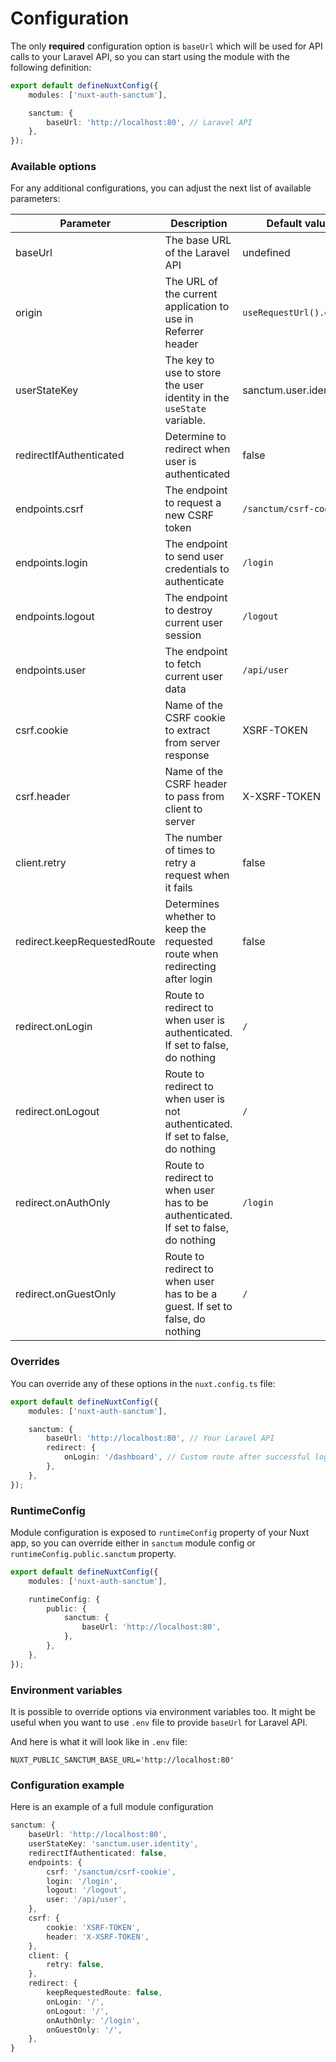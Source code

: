 # Configuration

The only **required** configuration option is `baseUrl` which will be used for API calls to your Laravel API, so you can start using the module with the following definition:

```typescript
export default defineNuxtConfig({
    modules: ['nuxt-auth-sanctum'],

    sanctum: {
        baseUrl: 'http://localhost:80', // Laravel API
    },
});
```

### Available options

For any additional configurations, you can adjust the next list of available parameters:

| Parameter                   | Description                                                                         | Default value            |
| --------------------------- | ----------------------------------------------------------------------------------- | ------------------------ |
| baseUrl                     | The base URL of the Laravel API                                                     | undefined                |
| origin                      | The URL of the current application to use in Referrer header                        | `useRequestUrl().origin` |
| userStateKey                | The key to use to store the user identity in the `useState` variable.               | sanctum.user.identity    |
| redirectIfAuthenticated     | Determine to redirect when user is authenticated                                    | false                    |
| endpoints.csrf              | The endpoint to request a new CSRF token                                            | `/sanctum/csrf-cookie`   |
| endpoints.login             | The endpoint to send user credentials to authenticate                               | `/login`                 |
| endpoints.logout            | The endpoint to destroy current user session                                        | `/logout`                |
| endpoints.user              | The endpoint to fetch current user data                                             | `/api/user`              |
| csrf.cookie                 | Name of the CSRF cookie to extract from server response                             | XSRF-TOKEN               |
| csrf.header                 | Name of the CSRF header to pass from client to server                               | X-XSRF-TOKEN             |
| client.retry                | The number of times to retry a request when it fails                                | false                    |
| redirect.keepRequestedRoute | Determines whether to keep the requested route when redirecting after login         | false                    |
| redirect.onLogin            | Route to redirect to when user is authenticated. If set to false, do nothing        | `/`                      |
| redirect.onLogout           | Route to redirect to when user is not authenticated. If set to false, do nothing    | `/`                      |
| redirect.onAuthOnly         | Route to redirect to when user has to be authenticated. If set to false, do nothing | `/login`                 |
| redirect.onGuestOnly        | Route to redirect to when user has to be a guest. If set to false, do nothing       | `/`                      |

### Overrides

You can override any of these options in the `nuxt.config.ts` file:

```ts
export default defineNuxtConfig({
    modules: ['nuxt-auth-sanctum'],

    sanctum: {
        baseUrl: 'http://localhost:80', // Your Laravel API
        redirect: {
            onLogin: '/dashboard', // Custom route after successful login
        },
    },
});
```

### RuntimeConfig

Module configuration is exposed to `runtimeConfig` property of your Nuxt app, so you can override either in `sanctum` module config or `runtimeConfig.public.sanctum` property.

```ts
export default defineNuxtConfig({
    modules: ['nuxt-auth-sanctum'],

    runtimeConfig: {
        public: {
            sanctum: {
                baseUrl: 'http://localhost:80',
            },
        },
    },
});
```

### Environment variables

It is possible to override options via environment variables too. It might be useful when you want to use `.env` file to provide `baseUrl` for Laravel API.

And here is what it will look like in `.env` file:

`NUXT_PUBLIC_SANCTUM_BASE_URL='http://localhost:80'`

### Configuration example

Here is an example of a full module configuration

```typescript
sanctum: {
    baseUrl: 'http://localhost:80',
    userStateKey: 'sanctum.user.identity',
    redirectIfAuthenticated: false,
    endpoints: {
        csrf: '/sanctum/csrf-cookie',
        login: '/login',
        logout: '/logout',
        user: '/api/user',
    },
    csrf: {
        cookie: 'XSRF-TOKEN',
        header: 'X-XSRF-TOKEN',
    },
    client: {
        retry: false,
    },
    redirect: {
        keepRequestedRoute: false,
        onLogin: '/',
        onLogout: '/',
        onAuthOnly: '/login',
        onGuestOnly: '/',
    },
}
```
